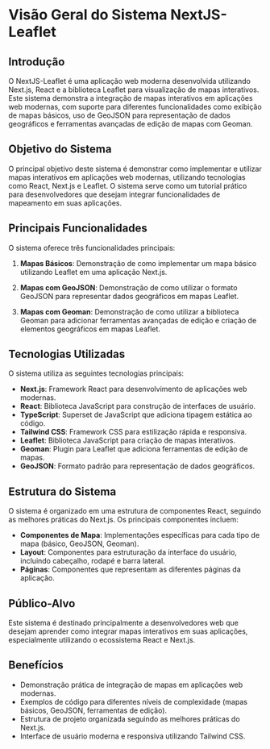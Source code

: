 # Visão Geral do Sistema NextJS-Leaflet

## Introdução

O NextJS-Leaflet é uma aplicação web moderna desenvolvida utilizando Next.js, React e a biblioteca Leaflet para visualização de mapas interativos. Este sistema demonstra a integração de mapas interativos em aplicações web modernas, com suporte para diferentes funcionalidades como exibição de mapas básicos, uso de GeoJSON para representação de dados geográficos e ferramentas avançadas de edição de mapas com Geoman.

## Objetivo do Sistema

O principal objetivo deste sistema é demonstrar como implementar e utilizar mapas interativos em aplicações web modernas, utilizando tecnologias como React, Next.js e Leaflet. O sistema serve como um tutorial prático para desenvolvedores que desejam integrar funcionalidades de mapeamento em suas aplicações.

## Principais Funcionalidades

O sistema oferece três funcionalidades principais:

1. **Mapas Básicos**: Demonstração de como implementar um mapa básico utilizando Leaflet em uma aplicação Next.js.

2. **Mapas com GeoJSON**: Demonstração de como utilizar o formato GeoJSON para representar dados geográficos em mapas Leaflet.

3. **Mapas com Geoman**: Demonstração de como utilizar a biblioteca Geoman para adicionar ferramentas avançadas de edição e criação de elementos geográficos em mapas Leaflet.

## Tecnologias Utilizadas

O sistema utiliza as seguintes tecnologias principais:

- **Next.js**: Framework React para desenvolvimento de aplicações web modernas.
- **React**: Biblioteca JavaScript para construção de interfaces de usuário.
- **TypeScript**: Superset de JavaScript que adiciona tipagem estática ao código.
- **Tailwind CSS**: Framework CSS para estilização rápida e responsiva.
- **Leaflet**: Biblioteca JavaScript para criação de mapas interativos.
- **Geoman**: Plugin para Leaflet que adiciona ferramentas de edição de mapas.
- **GeoJSON**: Formato padrão para representação de dados geográficos.

## Estrutura do Sistema

O sistema é organizado em uma estrutura de componentes React, seguindo as melhores práticas do Next.js. Os principais componentes incluem:

- **Componentes de Mapa**: Implementações específicas para cada tipo de mapa (básico, GeoJSON, Geoman).
- **Layout**: Componentes para estruturação da interface do usuário, incluindo cabeçalho, rodapé e barra lateral.
- **Páginas**: Componentes que representam as diferentes páginas da aplicação.

## Público-Alvo

Este sistema é destinado principalmente a desenvolvedores web que desejam aprender como integrar mapas interativos em suas aplicações, especialmente utilizando o ecossistema React e Next.js.

## Benefícios

- Demonstração prática de integração de mapas em aplicações web modernas.
- Exemplos de código para diferentes níveis de complexidade (mapas básicos, GeoJSON, ferramentas de edição).
- Estrutura de projeto organizada seguindo as melhores práticas do Next.js.
- Interface de usuário moderna e responsiva utilizando Tailwind CSS.
